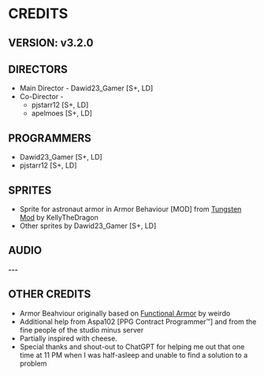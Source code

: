 # CREDITS

## VERSION: v3.2.0

## DIRECTORS
- Main Director - Dawid23_Gamer [S+, LD]
- Co-Director - 
  - pjstarr12 [S+, LD]
  - apelmoes [S+, LD]

## PROGRAMMERS
- Dawid23_Gamer [S+, LD]
- pjstarr12 [S+, LD]

## SPRITES
- Sprite for astronaut armor in Armor Behaviour [MOD] from [Tungsten Mod](https://steamcommunity.com/sharedfiles/filedetails/?id=2170418527) by KellyTheDragon
- Other sprites by Dawid23_Gamer [S+, LD]

## AUDIO
**---**

## OTHER CREDITS
- Armor Beahviour originally based on [Functional Armor](https://steamcommunity.com/sharedfiles/filedetails/?id=2194511729) by weirdo
- Additional help from Aspa102 [PPG Contract Programmer:tm:] and from the fine people of the studio minus server
- Partially inspired with cheese.
- Special thanks and shout-out to ChatGPT for helping me out that one time at 11 PM when I was half-asleep and unable to find a solution to a problem

<!-- Quick list of all developers and other phrases
Dawid23 Gamer [S+, LD]
pjstarr12 [S+, LD]
apelmoes [S+, LD]
MonGamer2096 [S+, JD]

- All sprites by
- Other sprites by
- Other audio from [Example Site](https://www.example.com/) (Possibly modified)
All audio from [Example Site](https://www.example.com/) (Possibly modified)
Additional help by Aspa102 [PPG Contract Programmer:tm:] and by the fine people of the studio minus server
Additional help by the fine people of the studio minus server 

Aspa102 [PPG Contract Programmer:tm:]
--> 